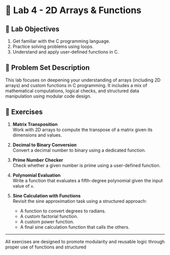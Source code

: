 # 🧠 Lab 4 - 2D Arrays & Functions

## 🎯 Lab Objectives

1. Get familiar with the C programming language.
2. Practice solving problems using loops.
3. Understand and apply user-defined functions in C.

## 🧩 Problem Set Description

This lab focuses on deepening your understanding of arrays (including 2D arrays) and custom functions in C programming. It includes a mix of mathematical computations, logical checks, and structured data manipulation using modular code design.

## 📌 Exercises

1. **Matrix Transposition**  
   Work with 2D arrays to compute the transpose of a matrix given its dimensions and values.

2. **Decimal to Binary Conversion**  
   Convert a decimal number to binary using a dedicated function.

3. **Prime Number Checker**  
   Check whether a given number is prime using a user-defined function.

4. **Polynomial Evaluation**  
   Write a function that evaluates a fifth-degree polynomial given the input value of `x`.

5. **Sine Calculation with Functions**  
   Revisit the sine approximation task using a structured approach:
   - A function to convert degrees to radians.
   - A custom factorial function.
   - A custom power function.
   - A final sine calculation function that calls the others.

---

All exercises are designed to promote modularity and reusable logic through proper use of functions and structured
